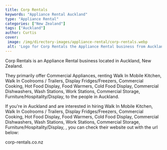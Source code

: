 ```yaml
---
title: Corp Rentals
keywords: "Appliance Rental Auckland"
type: "Appliance Rental"
categories: ["New Zealand"]
tags: ["Auckland"]
author: Curtis
cover: 
 image: /img/directory-images/appliance-rental/corp-rentals.webp
 alt: 'Logo for Corp Rentals the Appliance Rental business from Auckland, New Zealand'
---
```


Corp Rentals is an Appliance Rental business located in Auckland, New Zealand. 

They primarily offer Commercial Appliances, renting Walk In Mobile Kitchen, Walk In Coolrooms / Trailers, Display Fridges/Freezers, Commercial Cooking, Hot Food Display, Food Warmers, Cold Food Display, Commercial Dishwashers, Wash Stations, Work Stations, Commercial Storage, Furniture/Hospitality/Display,  to the people in Auckland.

If you're in Auckland and are interested in hiring Walk In Mobile Kitchen, Walk In Coolrooms / Trailers, Display Fridges/Freezers, Commercial Cooking, Hot Food Display, Food Warmers, Cold Food Display, Commercial Dishwashers, Wash Stations, Work Stations, Commercial Storage, Furniture/Hospitality/Display, , you can check their website out with the url below: 

corp-rentals.co.nz
